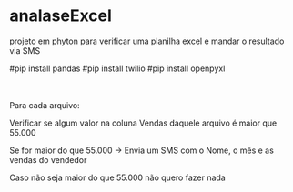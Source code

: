 # analaseExcel
projeto em phyton para verificar uma planilha excel  e mandar o resultado via SMS

      
 #pip install pandas 
 #pip install twilio
 #pip install openpyxl
 
 
 <br><br>
Para cada arquivo:
 
Verificar se algum valor na coluna Vendas daquele arquivo é maior que 55.000
 
Se for maior do que 55.000 -> Envia um SMS com o Nome, o mês e as vendas do vendedor
 
Caso não seja maior do que 55.000 não quero fazer nada
 


